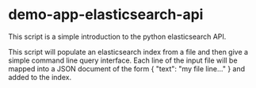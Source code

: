 # demo-app-elasticsearch-api

This script is a simple introduction to the python elasticsearch API.

This script will populate an elasticsearch index from a file and then give a simple command line query interface. 
Each line of the input file will be mapped into a JSON document of the form { "text": "my file line..." } and added to the index.
